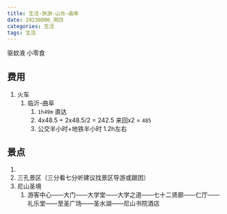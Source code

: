 ```yaml
---
title: 生活-旅游-山东-曲阜
date: 20230806_周四
categories: 生活
tags: 生活
---
```



 驱蚊液 小零食

## 费用

1. 火车 
	1. 临沂-曲阜 
		1. `1h49m` 直达 
		2. 4x48.5 + 2x48.5/2 = 242.5 来回x2 = `485`
		3. 公交半小时+地铁半小时 1.2h左右

## 景点
1. 
2. 三孔景区（三分看七分听建议找景区导游或跟团）
3. 尼山圣境
	1. 游客中心——大门——大学堂——大学之道——七十二贤廊——仁厅——礼乐堂——至圣广场——圣水湖——尼山书院酒店